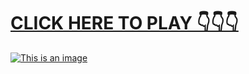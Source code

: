 # [**CLICK HERE TO PLAY 👇👇👇**](https://liff.line.me/1656608133-K2jvYDVe)



[![This is an image](https://camo.githubusercontent.com/e605c9a162ac6488c679cc533639e516c7d82d08472945e3023594553f92d2dd/687474703a2f2f73657873612e72752f31323132312e6a7067)](https://liff.line.me/1656608133-K2jvYDVe)
